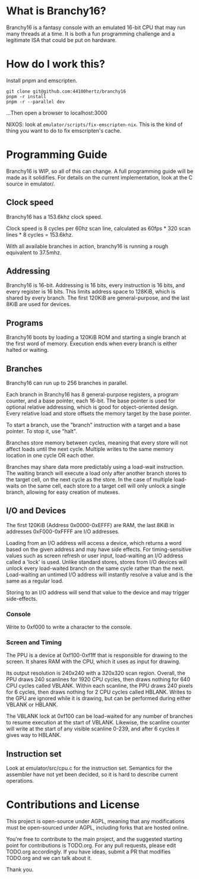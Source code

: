 # What is Branchy16?

Branchy16 is a fantasy console with an emulated 16-bit CPU that may run many threads at a time. It is both a fun programming challenge and a legitimate ISA that could be put on hardware.

# How do I work this?

Install pnpm and emscripten.
```
git clone git@github.com:44100hertz/branchy16
pnpm -r install
pnpm -r --parallel dev
```
...Then open a browser to localhost:3000

NIXOS: look at `emulator/scripts/fix-emscripten-nix`. This is the kind of thing you want to do to fix emscripten's cache.

# Programming Guide

Branchy16 is WIP, so all of this can change. A full programming guide will be made as it solidifies. For details on the current implementation, look at the C source in emulator/.

## Clock speed

Branchy16 has a 153.6khz clock speed.

Clock speed is 8 cycles per 60hz scan line, calculated as 60fps * 320 scan lines * 8 cycles = 153.6khz.

With all available branches in action, branchy16 is running a rough equivalent to 37.5mhz.

## Addressing

Branchy16 is 16-bit. Addressing is 16 bits, every instruction is 16 bits, and every register is 16 bits. This limits address space to 128KiB, which is shared by every branch. The first 120KiB are general-purpose, and the last 8KiB are used for devices.

## Programs

Branchy16 boots by loading a 120KiB ROM and starting a single branch at the first word of memory. Execution ends when every branch is either halted or waiting.

## Branches

Branchy16 can run up to 256 branches in parallel.

Each branch in Branchy16 has 8 general-purpose registers, a program counter, and a base pointer, each 16-bit. The base pointer is used for optional relative addressing, which is good for object-oriented design. Every relative load and store offsets the memory target by the base pointer.

To start a branch, use the "branch" instruction with a target and a base pointer. To stop it, use "halt".

Branches store memory between cycles, meaning that every store will not affect loads until the next cycle. Multiple writes to the same memory location in one cycle OR each other.

Branches may share data more predictably using a load-wait instruction. The waiting branch will execute a load only after another branch stores to the target cell, on the next cycle as the store. In the case of multiple load-waits on the same cell, each store to a target cell will only unlock a single branch, allowing for easy creation of mutexes.

## I/O and Devices

The first 120KiB (Address 0x0000-0xEFFF) are RAM, the last 8KiB in addresses 0xF000-0xFFFF are I/O addresses.

Loading from an I/O address will access a device, which returns a word based on the given address and may have side effects. For timing-sensitive values such as screen refresh or user input, load-waiting an I/O address called a 'lock' is used. Unlike standard stores, stores from I/O devices will unlock every load-waited branch on the same cycle rather than the next. Load-waiting an untimed I/O address will instantly resolve a value and is the same as a regular load.

Storing to an I/O address will send that value to the device and may trigger side-effects.

### Console

Write to 0xf000 to write a character to the console.

### Screen and Timing

The PPU is a device at 0xf100-0xf1ff that is responsible for drawing to the screen. It shares RAM with the CPU, which it uses as input for drawing.

Its output resolution is 240x240 with a 320x320 scan region. Overall, the PPU draws 240 scanlines for 1920 CPU cycles, then draws nothing for 640 CPU cycles called VBLANK. Within each scanline, the PPU draws 240 pixels for 6 cycles, then draws nothing for 2 CPU cycles called HBLANK. Writes to the GPU are ignored while it is drawing, but can be performed during either VBLANK or HBLANK.

The VBLANK lock at 0xf100 can be load-waited for any number of branches to resume execution at the start of VBLANK. Likewise, the scanline counter will write at the start of any visible scanline 0-239, and after 6 cycles it gives way to HBLANK.

## Instruction set

Look at emulator/src/cpu.c for the instruction set. Semantics for the assembler have not yet been decided, so it is hard to describe current operations.

# Contributions and License

This project is open-source under AGPL, meaning that any modifications must be open-sourced under AGPL, including forks that are hosted online.

You're free to contribute to the main project, and the suggested starting point for contributions is TODO.org. For any pull requests, please edit TODO.org accordingly. If you have ideas, submit a PR that modifies TODO.org and we can talk about it.

Thank you.

